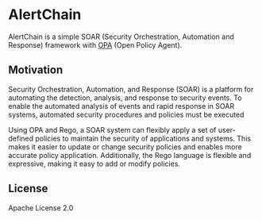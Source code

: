 # AlertChain

AlertChain is a simple SOAR (Security Orchestration, Automation and Response) framework with [OPA](https://github.com/open-policy-agent/opa) (Open Policy Agent).

## Motivation

Security Orchestration, Automation, and Response (SOAR) is a platform for automating the detection, analysis, and response to security events. To enable the automated analysis of events and rapid response in SOAR systems, automated security procedures and policies must be executed

Using OPA and Rego, a SOAR system can flexibly apply a set of user-defined policies to maintain the security of applications and systems. This makes it easier to update or change security policies and enables more accurate policy application. Additionally, the Rego language is flexible and expressive, making it easy to add or modify policies.

## License

Apache License 2.0